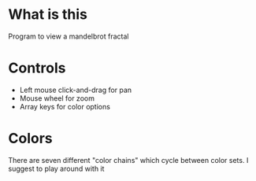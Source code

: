 # What is this
Program to view a mandelbrot fractal
# Controls
- Left mouse click-and-drag for pan
- Mouse wheel for zoom
- Array keys for color options
# Colors
There are seven different "color chains" which cycle between color sets. I suggest to play around with it

